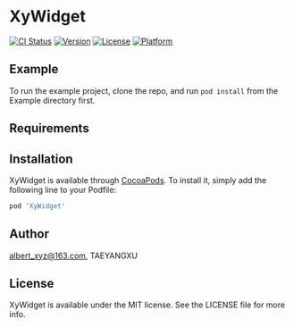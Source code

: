 # XyWidget

[![CI Status](https://img.shields.io/travis/albert_xyz@163.com/XyWidget.svg?style=flat)](https://travis-ci.org/albert_xyz@163.com/XyWidget)
[![Version](https://img.shields.io/cocoapods/v/XyWidget.svg?style=flat)](https://cocoapods.org/pods/XyWidget)
[![License](https://img.shields.io/cocoapods/l/XyWidget.svg?style=flat)](https://cocoapods.org/pods/XyWidget)
[![Platform](https://img.shields.io/cocoapods/p/XyWidget.svg?style=flat)](https://cocoapods.org/pods/XyWidget)

## Example

To run the example project, clone the repo, and run `pod install` from the Example directory first.

## Requirements

## Installation

XyWidget is available through [CocoaPods](https://cocoapods.org). To install
it, simply add the following line to your Podfile:

```ruby
pod 'XyWidget'
```

## Author

albert_xyz@163.com, TAEYANGXU

## License

XyWidget is available under the MIT license. See the LICENSE file for more info.
